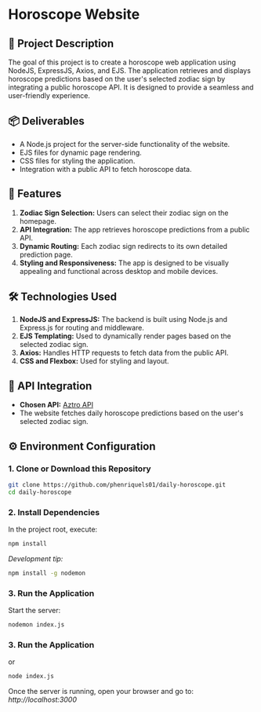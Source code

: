 # Horoscope Website

## 🎯 Project Description

The goal of this project is to create a horoscope web application using NodeJS, ExpressJS, Axios, and EJS. The application retrieves and displays horoscope predictions based on the user's selected zodiac sign by integrating a public horoscope API. It is designed to provide a seamless and user-friendly experience.

## 📦 Deliverables

- A Node.js project for the server-side functionality of the website.
- EJS files for dynamic page rendering.
- CSS files for styling the application.
- Integration with a public API to fetch horoscope data.

## 🚀 Features

1. **Zodiac Sign Selection:** Users can select their zodiac sign on the homepage.
2. **API Integration:** The app retrieves horoscope predictions from a public API.
3. **Dynamic Routing:** Each zodiac sign redirects to its own detailed prediction page.
4. **Styling and Responsiveness:** The app is designed to be visually appealing and functional across desktop and mobile devices.

## 🛠️ Technologies Used

1. **NodeJS and ExpressJS:** The backend is built using Node.js and Express.js for routing and middleware.
2. **EJS Templating:** Used to dynamically render pages based on the selected zodiac sign.
3. **Axios:** Handles HTTP requests to fetch data from the public API.
4. **CSS and Flexbox:** Used for styling and layout.

## 🔗 API Integration

- **Chosen API:** [Aztro API](https://aztro.readthedocs.io/en/latest/)
- The website fetches daily horoscope predictions based on the user's selected zodiac sign.

## ⚙️ Environment Configuration

### 1. Clone or Download this Repository

   ```bash
   git clone https://github.com/phenriquels01/daily-horoscope.git
   cd daily-horoscope
   ```

### 2. Install Dependencies

In the project root, execute:

```bash
npm install
```

*Development tip:*

```bash
npm install -g nodemon
```

### 3. Run the Application

Start the server:

```bash
nodemon index.js
```
### 3. Run the Application

or

```bash
node index.js
```

Once the server is running, open your browser and go to: *http://localhost:3000*